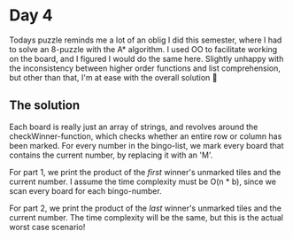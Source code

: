 # Day 4
Todays puzzle reminds me a lot of an oblig I did this semester, where I had to solve an 8-puzzle with the A* algorithm. I used OO to facilitate working on the board, and I figured I would do the same here. Slightly unhappy with the inconsistency between higher order functions and list comprehension, but other than that, I'm at ease with the overall solution :slightly_smiling_face:

## The solution
Each board is really just an array of strings, and revolves around the checkWinner-function, which checks whether an entire row or column has been marked. For every number in the bingo-list, we mark every board that contains the current number, by replacing it with an 'M'.

For part 1, we print the product of the *first* winner's unmarked tiles and the current number. I assume the time complexity must be O(n * b), since we scan every board for each bingo-number.

For part 2, we print the product of the *last* winner's unmarked tiles and the current number. The time complexity will be the same, but this is the actual worst case scenario!
